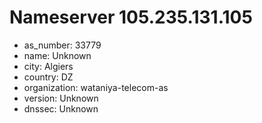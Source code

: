 # Nameserver 105.235.131.105

* as_number: 33779
* name: Unknown
* city: Algiers
* country: DZ
* organization: wataniya-telecom-as
* version: Unknown
* dnssec: Unknown
